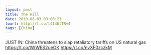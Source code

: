 ```yaml
---
layout: post
title: The Hill
date: 2018-08-03 03:00:21
tourl: http://t.co/t414UtTRv4
tags: [China]
---
```

JUST IN: China threatens to slap retaliatory tariffs on US natural gas https://t.co/tWWES2ueOK https://t.co/nvXF0zczkM